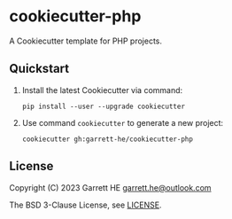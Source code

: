 # cookiecutter-php

A Cookiecutter template for PHP projects.

## Quickstart

1. Install the latest Cookiecutter via command:
    ```
    pip install --user --upgrade cookiecutter
    ```

2. Use command `cookiecutter` to generate a new project:
    ```
    cookiecutter gh:garrett-he/cookiecutter-php
    ```

## License

Copyright (C) 2023 Garrett HE <garrett.he@outlook.com>

The BSD 3-Clause License, see [LICENSE](./LICENSE).
